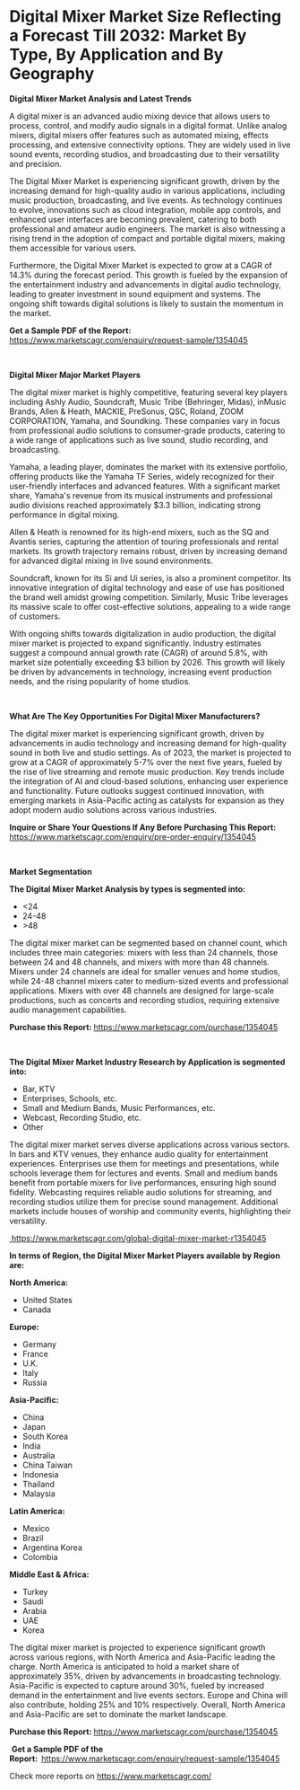 <p><h1>Digital Mixer Market Size Reflecting a Forecast Till 2032: Market By Type, By Application and By Geography</h1></p><p><strong>Digital Mixer Market Analysis and Latest Trends</strong></p>
<p><p>A digital mixer is an advanced audio mixing device that allows users to process, control, and modify audio signals in a digital format. Unlike analog mixers, digital mixers offer features such as automated mixing, effects processing, and extensive connectivity options. They are widely used in live sound events, recording studios, and broadcasting due to their versatility and precision.</p><p>The Digital Mixer Market is experiencing significant growth, driven by the increasing demand for high-quality audio in various applications, including music production, broadcasting, and live events. As technology continues to evolve, innovations such as cloud integration, mobile app controls, and enhanced user interfaces are becoming prevalent, catering to both professional and amateur audio engineers. The market is also witnessing a rising trend in the adoption of compact and portable digital mixers, making them accessible for various users.</p><p>Furthermore, the Digital Mixer Market is expected to grow at a CAGR of 14.3% during the forecast period. This growth is fueled by the expansion of the entertainment industry and advancements in digital audio technology, leading to greater investment in sound equipment and systems. The ongoing shift towards digital solutions is likely to sustain the momentum in the market.</p></p>
<p><strong>Get a Sample PDF of the Report:&nbsp;</strong> <a href="https://www.marketscagr.com/enquiry/request-sample/1354045?utm_campaign=1943&utm_medium=2&utm_source=Github&utm_content=ia&utm_term=22022025&utm_id=digital-mixer">https://www.marketscagr.com/enquiry/request-sample/1354045</a></p>
<p>&nbsp;</p>
<p><strong>Digital Mixer Major Market Players</strong></p>
<p><p>The digital mixer market is highly competitive, featuring several key players including Ashly Audio, Soundcraft, Music Tribe (Behringer, Midas), inMusic Brands, Allen & Heath, MACKIE, PreSonus, QSC, Roland, ZOOM CORPORATION, Yamaha, and Soundking. These companies vary in focus from professional audio solutions to consumer-grade products, catering to a wide range of applications such as live sound, studio recording, and broadcasting.</p><p>Yamaha, a leading player, dominates the market with its extensive portfolio, offering products like the Yamaha TF Series, widely recognized for their user-friendly interfaces and advanced features. With a significant market share, Yamaha's revenue from its musical instruments and professional audio divisions reached approximately $3.3 billion, indicating strong performance in digital mixing.</p><p>Allen & Heath is renowned for its high-end mixers, such as the SQ and Avantis series, capturing the attention of touring professionals and rental markets. Its growth trajectory remains robust, driven by increasing demand for advanced digital mixing in live sound environments.</p><p>Soundcraft, known for its Si and Ui series, is also a prominent competitor. Its innovative integration of digital technology and ease of use has positioned the brand well amidst growing competition. Similarly, Music Tribe leverages its massive scale to offer cost-effective solutions, appealing to a wide range of customers.</p><p>With ongoing shifts towards digitalization in audio production, the digital mixer market is projected to expand significantly. Industry estimates suggest a compound annual growth rate (CAGR) of around 5.8%, with market size potentially exceeding $3 billion by 2026. This growth will likely be driven by advancements in technology, increasing event production needs, and the rising popularity of home studios.</p></p>
<p>&nbsp;</p>
<p><strong>What Are The Key Opportunities For Digital Mixer Manufacturers?</strong></p>
<p><p>The digital mixer market is experiencing significant growth, driven by advancements in audio technology and increasing demand for high-quality sound in both live and studio settings. As of 2023, the market is projected to grow at a CAGR of approximately 5-7% over the next five years, fueled by the rise of live streaming and remote music production. Key trends include the integration of AI and cloud-based solutions, enhancing user experience and functionality. Future outlooks suggest continued innovation, with emerging markets in Asia-Pacific acting as catalysts for expansion as they adopt modern audio solutions across various industries.</p></p>
<p><strong>Inquire or Share Your Questions If Any Before Purchasing This Report:</strong> <a href="https://www.marketscagr.com/enquiry/pre-order-enquiry/1354045?utm_campaign=1943&utm_medium=2&utm_source=Github&utm_content=ia&utm_term=22022025&utm_id=digital-mixer">https://www.marketscagr.com/enquiry/pre-order-enquiry/1354045</a></p>
<p>&nbsp;</p>
<p><strong>Market Segmentation</strong></p>
<p><strong>The Digital Mixer Market Analysis by types is segmented into:</strong></p>
<p><ul><li><24</li><li>24-48</li><li>>48</li></ul></p>
<p><p>The digital mixer market can be segmented based on channel count, which includes three main categories: mixers with less than 24 channels, those between 24 and 48 channels, and mixers with more than 48 channels. Mixers under 24 channels are ideal for smaller venues and home studios, while 24-48 channel mixers cater to medium-sized events and professional applications. Mixers with over 48 channels are designed for large-scale productions, such as concerts and recording studios, requiring extensive audio management capabilities.</p></p>
<p><strong>Purchase this Report:&nbsp;</strong><a href="https://www.marketscagr.com/purchase/1354045?utm_campaign=1943&utm_medium=2&utm_source=Github&utm_content=ia&utm_term=22022025&utm_id=digital-mixer">https://www.marketscagr.com/purchase/1354045</a></p>
<p>&nbsp;</p>
<p><strong>The Digital Mixer Market Industry Research by Application is segmented into:</strong></p>
<p><ul><li>Bar, KTV</li><li>Enterprises, Schools, etc.</li><li>Small and Medium Bands, Music Performances, etc.</li><li>Webcast, Recording Studio, etc.</li><li>Other</li></ul></p>
<p><p>The digital mixer market serves diverse applications across various sectors. In bars and KTV venues, they enhance audio quality for entertainment experiences. Enterprises use them for meetings and presentations, while schools leverage them for lectures and events. Small and medium bands benefit from portable mixers for live performances, ensuring high sound fidelity. Webcasting requires reliable audio solutions for streaming, and recording studios utilize them for precise sound management. Additional markets include houses of worship and community events, highlighting their versatility.</p></p>
<p><a href="https://www.marketscagr.com/global-digital-mixer-market-r1354045?utm_campaign=1943&utm_medium=2&utm_source=Github&utm_content=ia&utm_term=22022025&utm_id=digital-mixer">&nbsp;https://www.marketscagr.com/global-digital-mixer-market-r1354045</a></p>
<p><strong>In terms of Region, the Digital Mixer Market Players available by Region are:</strong></p>
<p>
    <p> <strong> North America: </strong>
        <ul>
            <li>United States</li>
            <li>Canada</li>
        </ul>
        </p> 
    <p> <strong> Europe: </strong>
        <ul>
            <li>Germany</li>
            <li>France</li>
            <li>U.K.</li>
            <li>Italy</li>
            <li>Russia</li>
        </ul>
        </p> 
    <p> <strong> Asia-Pacific: </strong>
        <ul>
            <li>China</li>
            <li>Japan</li>
            <li>South Korea</li>
            <li>India</li>
            <li>Australia</li>
            <li>China Taiwan</li>
            <li>Indonesia</li>
            <li>Thailand</li>
            <li>Malaysia</li>
        </ul>
        </p> 
    <p> <strong> Latin America: </strong>
        <ul>
            <li>Mexico</li>
            <li>Brazil</li>
            <li>Argentina Korea</li>
            <li>Colombia</li>
        </ul>
        </p> 
    <p> <strong> Middle East & Africa: </strong>
        <ul>
            <li>Turkey</li>
            <li>Saudi</li>
            <li>Arabia</li>
            <li>UAE</li>
            <li>Korea</li>
        </ul>
    </p>
    </p>
<p><p>The digital mixer market is projected to experience significant growth across various regions, with North America and Asia-Pacific leading the charge. North America is anticipated to hold a market share of approximately 35%, driven by advancements in broadcasting technology. Asia-Pacific is expected to capture around 30%, fueled by increased demand in the entertainment and live events sectors. Europe and China will also contribute, holding 25% and 10% respectively. Overall, North America and Asia-Pacific are set to dominate the market landscape.</p></p>
<p><strong>Purchase this Report: </strong><a href="https://www.marketscagr.com/purchase/1354045?utm_campaign=1943&utm_medium=2&utm_source=Github&utm_content=ia&utm_term=22022025&utm_id=digital-mixer">https://www.marketscagr.com/purchase/1354045</a></p>
<p>&nbsp;<strong>Get a Sample PDF of the Report:&nbsp;&nbsp;</strong><a href="https://www.marketscagr.com/enquiry/request-sample/1354045?utm_campaign=1943&utm_medium=2&utm_source=Github&utm_content=ia&utm_term=22022025&utm_id=digital-mixer">https://www.marketscagr.com/enquiry/request-sample/1354045</a></p>
<p><strong></strong></p>
<p>Check more reports on <a href="https://www.marketscagr.com/?utm_campaign=1943&utm_medium=2&utm_source=Github&utm_content=ia&utm_term=22022025&utm_id=digital-mixer">https://www.marketscagr.com/</a></p>